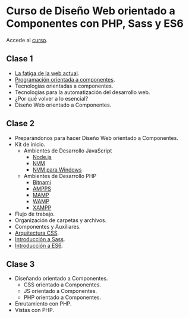 # Curso de Diseño Web orientado a Componentes con PHP, Sass y ES6

Accede al [curso](https://escuela.it/cursos/curso-dise%C3%B1o-web-orientado-componentes-php-sass-es6).

## Clase 1

* [La fatiga de la web actual](https://medium.com/@withinsight1/the-front-end-spectrum-c0f30998c9f0).
* [Programación orientada a componentes](https://caniuse.com/#search=web%20components).
* Tecnologías orientadas a componentes.
* Tecnologías para la automatización del desarrollo web.
* ¿Por qué volver a lo esencial?
* Diseño Web orientado a Componentes.

## Clase 2

* Preparándonos para hacer Diseño Web orientado a Componentes.
* Kit de inicio.
  * Ambientes de Desarrollo JavaScript
    * [Node.js](https://nodejs.org/en/)
    * [NVM](https://github.com/creationix/nvm)
    * [NVM para Windows](https://github.com/coreybutler/nvm-windows)
  * Ambientes de Desarrollo PHP
    * [Bitnami](https://bitnami.com/stacks)
    * [AMPPS](https://www.ampps.com/)
    * [MAMP](https://www.mamp.info/en/)
    * [WAMP](http://www.wampserver.com/en/)
    * [XAMPP](https://www.apachefriends.org/es/index.html)
* Flujo de trabajo.
* Organización de carpetas y archivos.
* Componentes y Auxiliares.
* [Arquitectura CSS](arquitectura-css.md).
* [Introducción a Sass](http://sass-lang.com/guide).
* [Introducción a ES6](ecmascript.md).

## Clase 3

* Diseñando orientado a Componentes.
  * CSS orientado a Componentes.
  * JS orientado a Componentes.
  * PHP orientado a Componentes.
* Enrutamiento con PHP.
* Vistas con PHP.
